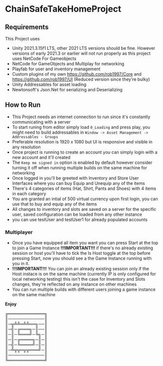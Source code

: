 # ChainSafeTakeHomeProject

## Requirements

This Project uses

- Unity 2021.3.15f1 LTS, other 2021 LTS versions should be fine. However versions of early 2021.3 or earlier will not run properly as this project uses NetCode For Gameobjects
- NetCode for GameObjects and Multiplay for networking
- Playfab for user and inventory management
- Custom plugins of my own https://github.com/rob1997/Core and https://github.com/rob1997/UI (Reduced version since they're bulky)
- Unity Addressables for asset loading
- Newtonsoft's Json.Net for serializing and Deserializing

## How to Run

- This Project needs an internet connection to run since it's constantly communicating with a server
- To start runing from editor simply load `0_Loading` and press play, you might need to build addressables in `Window -> Asset Management -> Addressables - Groups`
- Preferable resolution is 1920 x 1080 but UI is responsive and visible in any resolution
-  Once project is running to create an account you can simply login with a new account and it'll created
-  The `Keep me signed in` option is enabled by default however consider turning it off when running multiple builds on the same machine for networking
-  Once logged in you'll be greeted with Inventory and Store User Interfaces where you can buy Equip and Unequip any of the items
-  There's 4 categories of items (Hat, Shirt, Pants and Shoes) with 4 items in each category
-  You are granted an intial of 500 virtual currency upon first login, you can use that to buy and equip any of the items
-  All changes to inventory and slots are saved on a server for the specific user, saved configuration can be loaded from any other instance
-  you can use testUser and testUser1 for already populated accounts


### Multiplayer

- Once you have equipped all item you want you can press Start at the top to join a Game Instance **!!!IMPORTANT!!!** if there's no already existing session or host you'll have to tick the Is Host toggle at the top before pressing Start, now you should see a the Game Instance running with you in it.
- **!!!IMPORTANT!!!** You can join an already existing session only if the Host instace is on the same machine (currently IP is only configured for local networking testing) this isn't the case for Inventory and Slots changes, they're reflected on any instance on other machines
- You can run multiple builds with different users joining a game instance on the same machine

**Enjoy**

╔════════════╗</br>
║────────────║</br>
║─╦╩╩═╩╩══╗──║</br>
║─╣─╔═══╗─║──║</br>
║─║─╚═══╝─╚╗─║</br>
║─║─╔════╗─║─║</br>
║─╣─╚════╝─║─║</br>
║─╩╦╦═╦╦═══╝─║</br>
║────────────║</br>
╚════════════╝</br>
